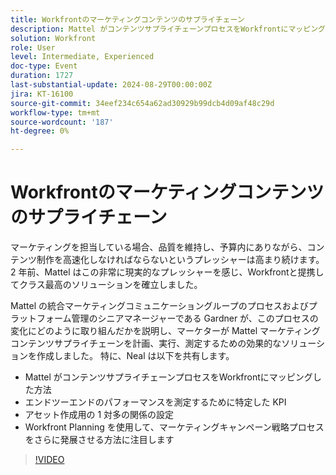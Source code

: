 ```yaml
---
title: Workfrontのマーケティングコンテンツのサプライチェーン
description: Mattel がコンテンツサプライチェーンプロセスをWorkfrontにマッピングした経緯エンドツーエンドのパフォーマンスを測定するために特定した KPI 資産生産のための 1 対多の関係の設定   Workfront Planning を使用して、マーケティングキャンペーン戦略プロセスをさらに発展させる方法に注目します
solution: Workfront
role: User
level: Intermediate, Experienced
doc-type: Event
duration: 1727
last-substantial-update: 2024-08-29T00:00:00Z
jira: KT-16100
source-git-commit: 34eef234c654a62ad30929b99dcb4d09af48c29d
workflow-type: tm+mt
source-wordcount: '187'
ht-degree: 0%

---
```



# Workfrontのマーケティングコンテンツのサプライチェーン

マーケティングを担当している場合、品質を維持し、予算内にありながら、コンテンツ制作を高速化しなければならないというプレッシャーは高まり続けます。 2 年前、Mattel はこの非常に現実的なプレッシャーを感じ、Workfrontと提携してクラス最高のソリューションを確立しました。

Mattel の統合マーケティングコミュニケーショングループのプロセスおよびプラットフォーム管理のシニアマネージャーである Gardner が、このプロセスの変化にどのように取り組んだかを説明し、マーケターが Mattel マーケティングコンテンツサプライチェーンを計画、実行、測定するための効果的なソリューションを作成しました。 特に、Neal は以下を共有します。

* Mattel がコンテンツサプライチェーンプロセスをWorkfrontにマッピングした方法
* エンドツーエンドのパフォーマンスを測定するために特定した KPI
* アセット作成用の 1 対多の関係の設定
* Workfront Planning を使用して、マーケティングキャンペーン戦略プロセスをさらに発展させる方法に注目します

>[!VIDEO](https://video.tv.adobe.com/v/3433205/?learn=on)
